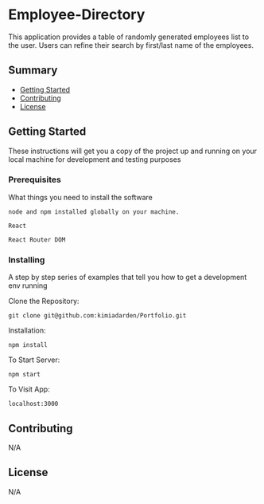 # Employee-Directory


This application provides a table of randomly generated employees list to the user. Users can refine their search by first/last name of the employees.

## Summary

  - [Getting Started](#getting-started)
  - [Contributing](#contributing)
  - [License](#license)

## Getting Started

These instructions will get you a copy of the project up and running on
your local machine for development and testing purposes

### Prerequisites

What things you need to install the software

    node and npm installed globally on your machine.

    React 
    
    React Router DOM



### Installing

A step by step series of examples that tell you how to get a development
env running

Clone the Repository:

    git clone git@github.com:kimiadarden/Portfolio.git 

Installation:

    npm install

To Start Server:

    npm start

To Visit App:

    localhost:3000



## Contributing

N/A


## License

N/A
